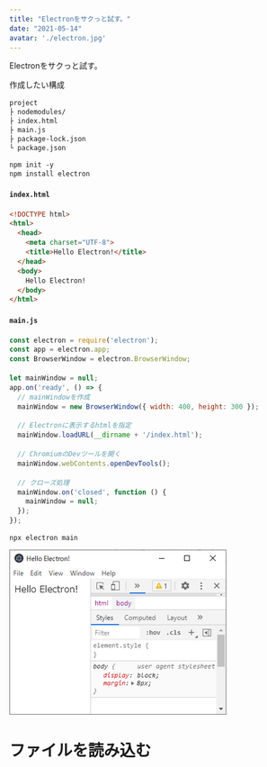 ```yaml
---
title: "Electronをサクっと試す。"
date: "2021-05-14"
avatar: './electron.jpg'
---
```





Electronをサクっと試す。

作成したい構成
```directory
project
├ nodemodules/
├ index.html
├ main.js
├ package-lock.json
└ package.json
```

```npm
npm init -y
npm install electron
```



#### **`index.html`**
```html
<!DOCTYPE html>
<html>
  <head>
    <meta charset="UTF-8">
    <title>Hello Electron!</title>
  </head>
  <body>
    Hello Electron!
  </body>
</html>
```


#### **`main.js`**
```javascript
const electron = require('electron');
const app = electron.app;
const BrowserWindow = electron.BrowserWindow;

let mainWindow = null;
app.on('ready', () => {
  // mainWindowを作成
  mainWindow = new BrowserWindow({ width: 400, height: 300 });

  // Electronに表示するhtmlを指定
  mainWindow.loadURL(__dirname + '/index.html');

  // ChromiumのDevツールを開く
  mainWindow.webContents.openDevTools();

  // クローズ処理
  mainWindow.on('closed', function () {
    mainWindow = null;
  });
});
```


```npm
npx electron main
```

![electron初期画面](electron1.png)


# ファイルを読み込む

